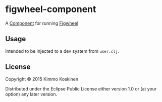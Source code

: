 # figwheel-component

A [Component](https://github.com/stuartsierra/component) for running [Figwheel](https://github.com/bhauman/lein-figwheel)

## Usage

Intended to be injected to a dev system from `user.clj`.

## License

Copyright © 2015 Kimmo Koskinen

Distributed under the Eclipse Public License either version 1.0 or (at
your option) any later version.
